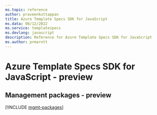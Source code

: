 ```yaml
---
ms.topic: reference
author: praveenkuttappan
title: Azure Template Specs SDK for JavaScript
ms.data: 08/12/2022
ms.service: templatespecs
ms.devlang: javascript
description: Reference for Azure Template Specs SDK for JavaScript
ms.author: prmarott
---
```

# Azure Template Specs SDK for JavaScript - preview

## Management packages - preview
[!INCLUDE [mgmt-packages](template-specs-mgmt-index.md)]